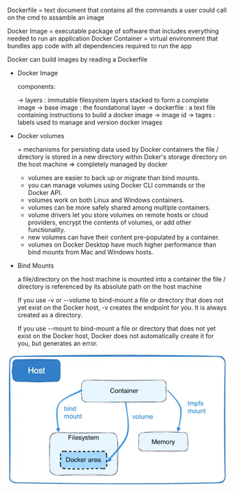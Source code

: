 
Dockerfile = text document that contains all the commands a user could call on the cmd to assamble an image

Docker Image = executable package of software that includes everything needed to run an application
Docker Container = virtual environment that bundles app code with all dependencies required to run the app

Docker can build images by reading a Dockerfile

* Docker Image

    components:

    -> layers : immutable filesystem layers stacked to form a complete image
    -> base image : the foundational layer
    -> dockerfile : a text file containing instructions to build a docker image
    -> image id 
    -> tages : labels used to manage and version docker images

* Docker volumes

    = mechanisms for persisting data used by Docker containers
    the file / directory is stored in a new directory within Doker's storage directory on the host machine
    => completely managed by docker

    - volumes are easier to back up or migrate than bind mounts.
    - you can manage volumes using Docker CLI commands or the Docker API.
    - volumes work on both Linux and Windows containers.
    - volumes can be more safely shared among multiple containers.
    - volume drivers let you store volumes on remote hosts or cloud providers, encrypt the contents of volumes, or add other functionality.
    - new volumes can have their content pre-populated by a container.
    - volumes on Docker Desktop have much higher performance than bind mounts from Mac and Windows hosts.


* Bind Mounts

    a file/directory on the host machine is mounted into a container
    the file / directory is referenced by its absolute path on the host machine

    If you use -v or --volume to bind-mount a file or directory that does not yet exist on the Docker host, -v creates the endpoint for you. It is always created as a directory.

    If you use --mount to bind-mount a file or directory that does not yet exist on the Docker host, Docker does not automatically create it for you, but generates an error.


![alt text](types-of-mounts-volume.webp)


    
